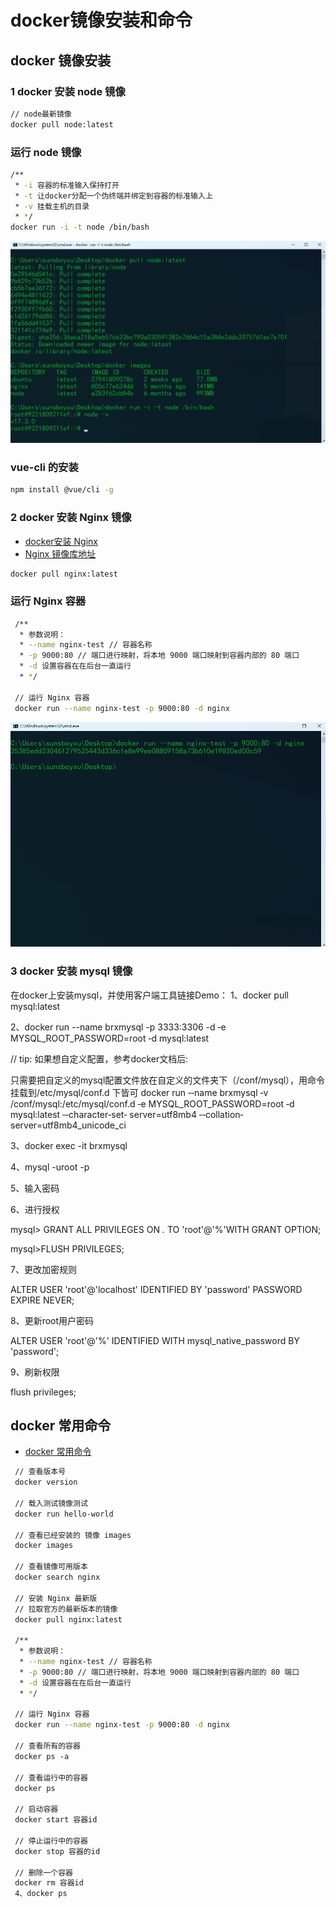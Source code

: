 # docker镜像安装和命令

## docker 镜像安装

### 1 docker 安装 node  镜像

``` bash
// node最新镜像
docker pull node:latest
```

### 运行 node 镜像

``` bash
/**
 * -i 容器的标准输入保持打开
 * -t 让docker分配一个伪终端并绑定到容器的标准输入上
 * -v 挂载主机的目录
 * */
docker run -i -t node /bin/bash
```

![node图](/images/servers/docker/node1.png)

### vue-cli 的安装

``` bash
npm install @vue/cli -g
```

### 2 docker 安装 Nginx 镜像

- [docker安装 Nginx](http://www.bjpowernode.com/docker/1706.html)
- [Nginx 镜像库地址](https://hub.docker.com/_/nginx?tab=tags)

``` bash
docker pull nginx:latest
```

### 运行 Nginx 容器

``` bash
 /**
  * 参数说明：
  * --name nginx-test // 容器名称
  * -p 9000:80 // 端口进行映射，将本地 9000 端口映射到容器内部的 80 端口
  * -d 设置容器在在后台一直运行
  * */
 
 // 运行 Nginx 容器 
 docker run --name nginx-test -p 9000:80 -d nginx
```

![运行nginx容器](/images/servers/docker/run-nginx1.png)

### 3 docker 安装 mysql 镜像

在docker上安装mysql，并使用客户端工具链接Demo：
1、docker pull mysql:latest

2、docker run --name brxmysql -p 3333:3306 -d ‐e MYSQL_ROOT_PASSWORD=root ‐d mysql:latest

// tip: 如果想自定义配置，参考docker文档后:

只需要把自定义的mysql配置文件放在自定义的文件夹下（/conf/mysql），用命令挂载到/etc/mysql/conf.d 下皆可
docker run ‐‐name brxmysql ‐v /conf/mysql:/etc/mysql/conf.d ‐e MYSQL_ROOT_PASSWORD=root ‐d mysql:latest ‐‐character‐set‐
server=utf8mb4 ‐‐collation‐server=utf8mb4_unicode_ci

3、docker exec -it  brxmysql

4、mysql -uroot -p  

5、输入密码

6、进行授权

  mysql> GRANT ALL PRIVILEGES ON *.* TO 'root'@'%'WITH GRANT OPTION;

  mysql>FLUSH PRIVILEGES;

7、更改加密规则

  ALTER USER 'root'@'localhost' IDENTIFIED BY 'password' PASSWORD EXPIRE NEVER;

8、更新root用户密码

ALTER USER 'root'@'%' IDENTIFIED WITH mysql_native_password BY 'password';

9、刷新权限

flush privileges;

## docker 常用命令

- [docker 常用命令](https://docs.docker.com/engine/reference/commandline/docker/)

``` bash
 // 查看版本号
 docker version
 
 // 载入测试镜像测试    
 docker run hello-world 
 
 // 查看已经安装的 镜像 images
 docker images
 
 // 查看镜像可用版本
 docker search nginx
 
 // 安装 Nginx 最新版
 // 拉取官方的最新版本的镜像
 docker pull nginx:latest
 
 /**
  * 参数说明：
  * --name nginx-test // 容器名称
  * -p 9000:80 // 端口进行映射，将本地 9000 端口映射到容器内部的 80 端口
  * -d 设置容器在在后台一直运行
  * */
 
 // 运行 Nginx 容器 
 docker run --name nginx-test -p 9000:80 -d nginx
 
 // 查看所有的容器
 docker ps ‐a
 
 // 查看运行中的容器
 docker ps
 
 // 启动容器
 docker start 容器id
 
 // 停止运行中的容器
 docker stop 容器的id
 
 // 删除一个容器
 docker rm 容器id 
 4、docker ps
 
```
